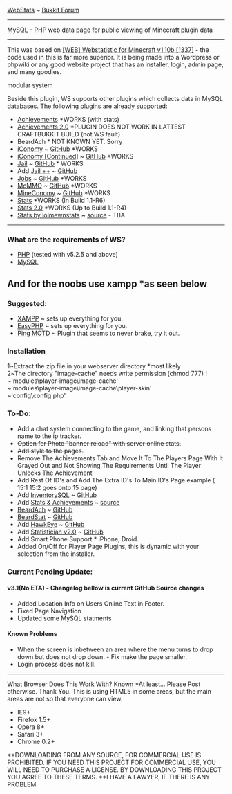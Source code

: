 <a href="https://mrplows-server.tk">WebStats</a> ~ <a href="http://forums.bukkit.org/threads/60843/">Bukkit Forum</a>
<hr />

MySQL - PHP web data page for public viewing of Minecraft plugin data

<hr />

This was based on <a href="http://forums.bukkit.org/threads/17793/">[WEB] Webstatistic for Minecraft v1.10b [1337]</a> - the code used in this is far more superior. It is being made into a Wordpress or phpwiki or any good website project that has an installer, login, admin page, and many goodies. 

modular system

Beside this plugin, WS supports other plugins which collects data in MySQL databases. The following plugins are already supported:

<ul>
	<li><a href="http://dev.bukkit.org/server-mods/achievements/">Achievements</a> *WORKS (with stats)</li>
	<li><a href="http://dev.bukkit.org/server-mods/tno-achievements/">Achievements 2.0</a> *PLUGIN DOES NOT WORK IN LATTEST CRAFTBUKKIT BUILD (not WS fault)</li>
	<li>BeardAch * NOT KNOWN YET. Sorry</li>
	<li><a href="http://dev.bukkit.org/server-mods/iconomy/">iConomy</a> ~ <a href="https://github.com/iConomy/Core">GitHub</a> *WORKS</li>
	<li><a href="http://dev.bukkit.org/server-mods/iconomy-continued/">iConomy [Continued]</a> ~ <a href="https://github.com/rtainc/iCo">GitHub</a> *WORKS</li>
	<li><a href="http://dev.bukkit.org/server-mods/jail/">Jail</a> ~ <a href="https://github.com/matejdro/Jail">GitHub</a> * WORKS</li>
	<li>Add <a href="http://dev.bukkit.org/server-mods/jailplusplus/">Jail ++</a> ~ <a href="https://github.com/UltimateDev/jailplusplus/">GitHub</a></li>
	<li><a href="http://dev.bukkit.org/server-mods/jobs/">Jobs</a> ~ <a href="https://github.com/phrstbrn/Jobs">GitHub</a> *WORKS</li>
	<li><a href="http://dev.bukkit.org/server-mods/mcmmo/">McMMO</a> ~ <a href="https://github.com/mcMMO-Dev/mcMMO">GitHub</a> *WORKS</li>
	<li><a href="http://dev.bukkit.org/server-mods/mineconomy/">MineConomy</a> ~ <a href="https://github.com/MjolnirCommando/MineConomy">GitHub</a> *WORKS</li>
	<li><a href="http://dev.bukkit.org/server-mods/stats/">Stats</a> *WORKS (In Build 1.1-R6)</li>
	<li><a href="http://dev.bukkit.org/server-mods/tno-stats/">Stats 2.0</a> *WORKS (Up to Build 1.1-R4)</li>
	<li><a href="http://dev.bukkit.org/server-mods/lolmewnstats/">Stats by lolmewnstats</a> ~ <a href="https://bitbucket.org/Lolmewn/stats/src">source</a> - TBA</li>
</ul>
<hr />

<h3>What are the requirements of WS?</h3>
<ul>
	<li><a href="http://www.php.net/downloads.php">PHP</a> (tested with v5.2.5 and above)</li>
	<li><a href="http://dev.mysql.com/downloads/">MySQL</a></li>
</ul>

<h2>And for the noobs use xampp *as seen below</h2>

<h3>Suggested:</h3>
<ul>
	<li><a href="http://www.apachefriends.org/en/xampp.html">XAMPP</a> ~ sets up everything for you.</li>
	<li><a href="http://www.easyphp.org/">EasyPHP</a> ~ sets up everything for you.</li>
	<li><a href="http://dev.bukkit.org/server-mods/ping-motd/">Ping MOTD</a> ~ Plugin that seems to never brake, try it out.</li>
</ul>
					
<h3>Installation</h3>
<p>
1~Extract the zip file in your webserver directory *most likely<br />
2~The directory "image-cache" needs write permission (chmod 777) !<br />
~'modules\player-image\image-cache'<br />
~'modules\player-image\image-cache\player-skin'<br />
~'config\config.php'<br />
</p>

<h3>To-Do:</h3>
<ul>
	<li>Add a chat system connecting to the game, and linking that persons name to the ip tracker.</li>
	<strike><li>Option for Photo "banner reload" with server online stats.</li></strike>
	<strike><li>Add style to the pages.</li></strike>
	<li>Remove The Achievements Tab and Move It To The Players Page With It Grayed Out and Not Showing The Requirements Until The Player Unlocks The Achievement</li>
	<li>Add Rest Of ID's and Add The Extra ID's To Main ID's Page example ( 15:1 15:2 goes onto 15 page)</li>
	<li>Add <a href="http://dev.bukkit.org/server-mods/inventorysql/">InventorySQL</a> ~ <a href="https://github.com/ThisIsAreku/InventorySQL">GitHub</a></li>
	<li>Add <a href="http://dev.bukkit.org/server-mods/saaplugin/">Stats & Achievements</a> ~ <a href="http://git.s7t.de/maniacraft-plugins/statsandachievements">source</a></li>
	<li><a href="http://dev.bukkit.org/server-mods/beardach/">BeardAch</a> ~ <a href="https://github.com/tehbeard/BeardAch">GitHub</a></li>
	<li><a href="http://dev.bukkit.org/server-mods/beardstat/">BeardStat</a> ~ <a href="https://github.com/tehbeard/BeardStat">GitHub</a></li>
	<li>Add <a href="http://dev.bukkit.org/server-mods/hawkeye/">HawkEye</a> ~ <a href="https://github.com/oliverw92/HawkEye">GitHub</a></li>
	<li>Add <a href="http://dev.bukkit.org/server-mods/statisticianv2/">Statistician v2.0</a> ~ <a href="https://github.com/Crimsonfoxy/Statistician-v2">GitHub</a></li>
	<li>Add Smart Phone Support * iPhone, Droid.</li>
	<li>Added On/Off for Player Page Plugins, this is dynamic with your selection from the installer.</li>
</ul>
			
<h3>Current Pending Update:</h3>
<h4>v3.1(No ETA) - Changelog bellow is current GitHub Source changes</h4>
<ul>
	<li>Added Location Info on Users Online Text in Footer.</li>
	<li>Fixed Page Navigation</li>
	<li>Updated some MySQL statments</li>
</ul>
<h4>Known Problems</h4>
<ul>
	<li>When the screen is inbetween an area where the menu turns to drop down but does not drop down. - Fix make the page smaller.</li>
	<li>Login process does not kill.</li>
</ul>
<hr />

What Browser Does This Work With?
Known
*At least... Please Post otherwise. Thank You.
This is using HTML5 in some areas, but the main areas are not so that everyone can view.
<ul>
<li>IE9+</li>
<li>Firefox 1.5+</li>
<li>Opera 8+</li>
<li>Safari 3+</li>
<li>Chrome 0.2+</li>
</ul>

**DOWNLOADING FROM ANY SOURCE, FOR COMMERCIAL USE IS PROHIBITED. IF YOU NEED THIS PROJECT FOR COMMERCIAL USE, YOU WILL NEED TO PURCHASE A LICENSE. BY DOWNLOADING THIS PROJECT YOU AGREE TO THESE TERMS.
**I HAVE A LAWYER, IF THERE IS ANY PROBLEM.